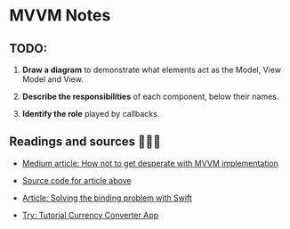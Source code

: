 #  MVVM Notes

## TODO:

1. **Draw a diagram** to demonstrate what elements act as the Model, View Model and View.

1. **Describe the responsibilities** of each component, below their names.

1. **Identify the role** played by callbacks.

## Readings and sources 👩🏻‍💻

- [Medium article: How not to get desperate with MVVM implementation](https://medium.com/flawless-app-stories/how-to-use-a-model-view-viewmodel-architecture-for-ios-46963c67be1b)

- [Source code for article above](https://github.com/koromiko/Tutorial/tree/master/MVVMPlayground/MVVMPlayground)

- [Article: Solving the binding problem with Swift](http://five.agency/solving-the-binding-problem-with-swift/)

- [Try: Tutorial Currency Converter App](https://benoitpasquier.com/ios-swift-mvvm-pattern/)
